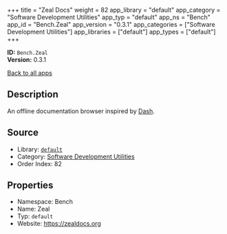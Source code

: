 ﻿+++
title = "Zeal Docs"
weight = 82
app_library = "default"
app_category = "Software Development Utilities"
app_typ = "default"
app_ns = "Bench"
app_id = "Bench.Zeal"
app_version = "0.3.1"
app_categories = ["Software Development Utilities"]
app_libraries = ["default"]
app_types = ["default"]
+++

**ID:** `Bench.Zeal`  
**Version:** 0.3.1  
<!--more-->

[Back to all apps](/apps/)

## Description
An offline documentation browser inspired by [Dash](https://kapeli.com/dash/).

## Source

* Library: [`default`](/app_libraries/default)
* Category: [Software Development Utilities](/app_categories/software-development-utilities)
* Order Index: 82

## Properties

* Namespace: Bench
* Name: Zeal
* Typ: `default`
* Website: <https://zealdocs.org>

